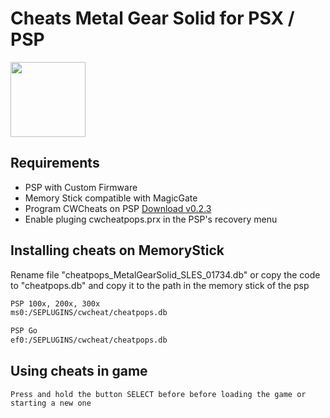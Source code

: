 # Cheats Metal Gear Solid for PSX / PSP
<img align="center" src="https://upload.wikimedia.org/wikipedia/commons/thumb/b/b5/Metal_Gear_Solid_logo.png/320px-Metal_Gear_Solid_logo.png" height="120px" /> 

## Requirements
- PSP with Custom Firmware
- Memory Stick compatible with MagicGate
- Program CWCheats on PSP [Download v0.2.3](http://psp.scenebeta.com/system/files/private/CwCheatV023CFPlusEs.rar)
- Enable pluging cwcheatpops.prx in the PSP's recovery menu


## Installing cheats on MemoryStick
Rename file "cheatpops_MetalGearSolid_SLES_01734.db" or copy the code to "cheatpops.db" and copy it to the path in the memory stick of the psp
```sh
PSP 100x, 200x, 300x 
ms0:/SEPLUGINS/cwcheat/cheatpops.db

PSP Go
ef0:/SEPLUGINS/cwcheat/cheatpops.db
```


## Using cheats in game
```
Press and hold the button SELECT before before loading the game or starting a new one
```
